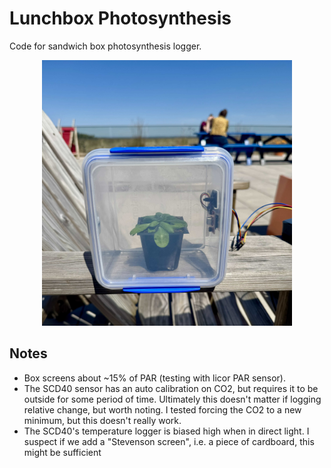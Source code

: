 # Lunchbox Photosynthesis

Code for sandwich box photosynthesis logger.

<p style="text-align:center"><img src="img/IMG_6177.jpg" width="400"/></p>


## Notes

- Box screens about ~15% of PAR (testing with licor PAR sensor).
- The SCD40 sensor has an auto calibration on CO2, but requires it to be outside for some period of time. Ultimately this doesn't matter if logging relative change, but worth noting. I tested forcing the CO2 to a new minimum, but this doesn't really work.
- The SCD40's temperature logger is biased high when in direct light. I suspect if we add a "Stevenson screen", i.e. a piece of cardboard, this might be sufficient
